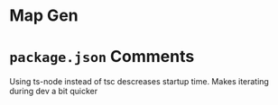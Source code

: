 # Map Gen

# `package.json` Comments

Using ts-node instead of tsc descreases startup time. Makes iterating during dev a bit quicker